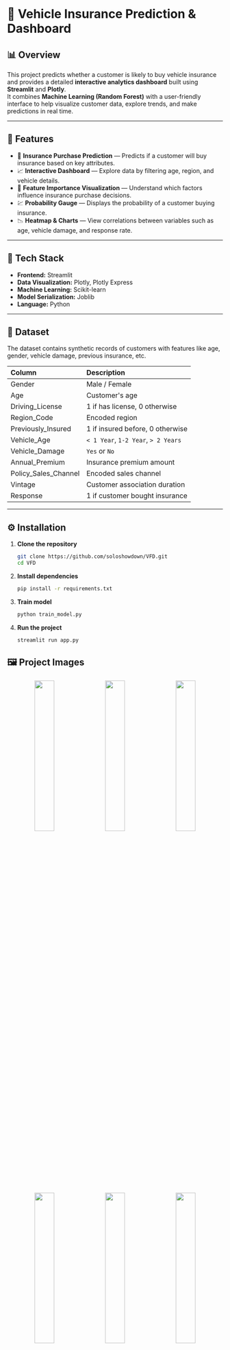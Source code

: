 # 🚗 Vehicle Insurance Prediction & Dashboard

## 📊 Overview
This project predicts whether a customer is likely to buy vehicle insurance and provides a detailed **interactive analytics dashboard** built using **Streamlit** and **Plotly**.  
It combines **Machine Learning (Random Forest)** with a user-friendly interface to help visualize customer data, explore trends, and make predictions in real time.

---

## 🧠 Features
- 🔮 **Insurance Purchase Prediction** — Predicts if a customer will buy insurance based on key attributes.  
- 📈 **Interactive Dashboard** — Explore data by filtering age, region, and vehicle details.  
- 🎯 **Feature Importance Visualization** — Understand which factors influence insurance purchase decisions.  
- 💹 **Probability Gauge** — Displays the probability of a customer buying insurance.  
- 📉 **Heatmap & Charts** — View correlations between variables such as age, vehicle damage, and response rate.

---

## 🧩 Tech Stack
- **Frontend:** Streamlit  
- **Data Visualization:** Plotly, Plotly Express  
- **Machine Learning:** Scikit-learn  
- **Model Serialization:** Joblib  
- **Language:** Python

---

## 🧾 Dataset
The dataset contains synthetic records of customers with features like age, gender, vehicle damage, previous insurance, etc.

| Column | Description |
|:--------|:-------------|
| Gender | Male / Female |
| Age | Customer's age |
| Driving_License | 1 if has license, 0 otherwise |
| Region_Code | Encoded region |
| Previously_Insured | 1 if insured before, 0 otherwise |
| Vehicle_Age | `< 1 Year`, `1-2 Year`, `> 2 Years` |
| Vehicle_Damage | `Yes` or `No` |
| Annual_Premium | Insurance premium amount |
| Policy_Sales_Channel | Encoded sales channel |
| Vintage | Customer association duration |
| Response | 1 if customer bought insurance |

---

## ⚙️ Installation

1. **Clone the repository**
   ```bash
   git clone https://github.com/soloshowdown/VFD.git
   cd VFD

2. **Install dependencies**
    ```bash
    pip install -r requirements.txt

3. **Train model**    
    ```bash
    python train_model.py

4. **Run the project**
    ```bash
    streamlit run app.py


## 🖼️ Project Images

<p align="center">
  <img src="images/img1.png" width="30%" style="margin: 5px;">
  <img src="images/img2.png" width="30%" style="margin: 5px;">
  <img src="images/img3.png" width="30%" style="margin: 5px;">
</p>

<p align="center">
  <img src="images/img4.png" width="30%" style="margin: 5px;">
  <img src="images/img5.png" width="30%" style="margin: 5px;">
  <img src="images/img6.png" width="30%" style="margin: 5px;">
</p>

<p align="center">
  <img src="images/img7.png" width="30%" style="margin: 5px;">
  <img src="images/img8.png" width="30%" style="margin: 5px;">
  <img src="images/img9.png" width="30%" style="margin: 5px;">
</p>

